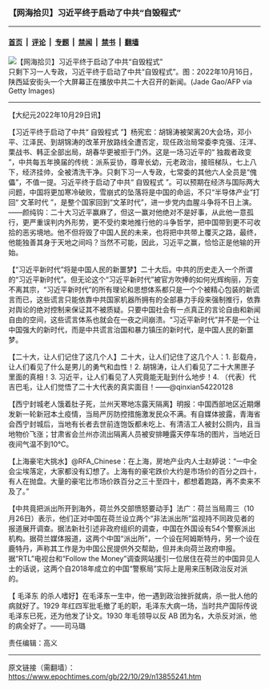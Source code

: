 ### 【网海拾贝】习近平终于启动了中共“自毁程式”

---

#### [首页](../../../..?n13855241) &nbsp;|&nbsp; [评论](../../../../../epoch-comment?n13855241) &nbsp;|&nbsp; [专题](../../../../../epoch-special?n13855241) &nbsp;|&nbsp; [禁闻](../../../../../epoch-news?n13855241) &nbsp;|&nbsp; [禁书](../../../../../books?n13855241) &nbsp;|&nbsp; [翻墙](https://github.com/gfw-breaker/nogfw/blob/master/README.md?n13855241)


<div><img alt="【网海拾贝】习近平终于启动了中共“自毁程式”" class="attachment-djy_600_400 size-djy_600_400 wp-post-image" src="https://i.epochtimes.com/assets/uploads/2022/10/id13855280-GettyImages-1244008776_light-.jpeg"/>
<div class="caption">
 只剩下习一人专政，习近平终于启动了中共“自毁程式”。图：2022年10月16日，陕西延安街头一个大屏幕正在播放中共二十大召开的新闻。(Jade Gao/AFP via Getty Images)
</div></div><hr/><div class="post_content" id="artbody" itemprop="articleBody">
 <!-- article content begin -->
 <p>
  【大纪元2022年10月29日讯】
 </p>
 <p>
  【习近平终于启动了中共“
  <ok href="https://www.epochtimes.com/gb/tag/%E8%87%AA%E6%AF%81%E7%A8%8B%E5%BC%8F.html">
   自毁程式
  </ok>
  ”】杨宪宏：胡锦涛被架离20大会场，邓小平、江泽民、到胡锦涛的改革开放路线全遭否定，现任政治局常委李克强、汪洋、栗战书、韩正全部出局，胡春华更被拒于门外。这是一场习近平的“
  <ok href="https://www.epochtimes.com/gb/tag/%E7%8B%AC%E8%A3%81%E8%80%85%E6%94%BF%E5%8F%98.html">
   独裁者政变
  </ok>
  ”，中共每五年换届的传统：派系妥协，尊卑长幼，元老政治，接班梯队，七上八下，经济挂帅，全被清洗干净。只剩下习一人专政，七常委的其他六人全员是“傀儡”，不值一提。习近平终于启动了中共“
  <ok href="https://www.epochtimes.com/gb/tag/%E8%87%AA%E6%AF%81%E7%A8%8B%E5%BC%8F.html">
   自毁程式
  </ok>
  ”。可以预期在经济与国际两大问题，中国将更加寒冷破败，雪崩式的坠落将是中国的命运，不只“半导体产业”打回“
  <ok href="https://www.epochtimes.com/gb/tag/%E6%96%87%E9%9D%A9%E6%97%B6%E4%BB%A3.html">
   文革时代
  </ok>
  ”，是整个国家回到“文革时代”，进一步党内血腥斗争将不日上演。——颜纯钩：二十大习近平赢麻了，但这一赢对他绝对不是好事，从此他一意孤行，更严重误判内外形势，更不受约束地推行他的斗争哲学，把中国带到更不可收拾的恶劣境地。他不但将毁了中国人民的未来，也将把中共带上覆灭之路，最终，他能独善其身于天地之间吗？当然不可能，因此，习近平之赢，恰恰正是他输的开始。
 </p>
 <p>
  【“习近平新时代”将是中国人民的新噩梦】二十大后。中共的历史走入一个所谓的“习近平新时代”。但无论这个“习近平新时代”被官方吹捧的如何光辉绚丽，万变不离其宗，“习近平新时代”的所有理论和思想体系都只是一个个被精心包装的新谎言而已，这些谎言只能依靠中共国家机器所拥有的全部暴力手段来强制推行，依靠对舆论的绝对控制来保证其不被质疑。只要中国社会有一点真正的言论自由和新闻自由的空间，这些谎言体系也就会在一夜之间崩溃。“习近平新时代”并不是一个让中国强大的新时代，而是中共谎言治国和暴力镇压的新时代，是中国人民的新噩梦。
 </p>
 <p>
  【二十大，让人们记住了这几个人】二十大，让人们记住了这几个人：1. 彭载舟，让人们看见了什么是男儿的勇气和血性！2. 胡锦涛，让人们看见了二十大黑匣子里面的真相！3. 习近平，让人们看见了人究竟能无耻到什么地步！4. （代表）代吉巴毛，让人们觉悟了二十大代表的真实面目！——@qinxian54220128
 </p>
 <p>
  【西宁封城老人饿着肚子死，兰州天寒地冻露天隔离】明报：中国西部地区近期爆发新一轮新冠本土疫情，当局严厉防控措施激发民众不满。有自媒体披露，青海省会西宁封城后，当地有长者去世前连饱饭都未吃上、有清洁工人被封公厕内，且当地物价飞涨；甘肃省会兰州亦流出隔离人员被安排睡露天停车场的图片，当地近日夜间气温不到10℃。
 </p>
 <p>
  【上海豪宅大挑水】@RFA_Chinese：在上海，房地产业内人士赵婷说：“一中全会尘埃落定，大家都没有幻想了。上海有的豪宅跌价大约是市场价的百分之四十，有人在抛盘。大量的豪宅比市场价跌百分之三十至四十，都想着跑路，再不卖来不及了。”
 </p>
 <p>
  【中共竟把派出所开到海外，荷兰外交部愤怒要动手】法广：荷兰当局周三（10月26日）表示，他们正对中国在荷兰设立两个“非法派出所”监视持不同政见者的报道展开调查。据法新社引述非政府组织的调查，中国在外国设有54个警察派出机构。据荷兰媒体报道，这两个中国“派出所”，一个设在阿姆斯特丹，另一个设在鹿特丹，声称其工作是为中国公民提供外交帮助，但并未向荷兰政府申报。据“RTL”电视台和“Follow the Money”调查网站援引一位居住在荷兰的中国异见人士的话说，这两个自2018年成立的中国“警察局”实际上是用来压制政治反对派的。
 </p>
 <p>
  【
  <ok href="https://www.epochtimes.com/gb/tag/%E6%AF%9B%E6%B3%BD%E4%B8%9C.html">
   毛泽东
  </ok>
  的杀人嗜好】在毛泽东一生中，他一遇到政治挫折就病，杀一批人他的病就好了。1929 年红四军批毛撤了毛的职，毛泽东大病一场，当时共产国际传说毛泽东已死，还为他发了讣文。1930 年毛领导以反 AB 团为名，大杀反对派，他的病全好了。——司马璐
 </p>
 <p>
  责任编辑：高义
 </p>
 <!-- article content end -->
 <div id="below_article_ad">
 </div>
</div>


---

原文链接（需翻墙）：https://www.epochtimes.com/gb/22/10/29/n13855241.htm